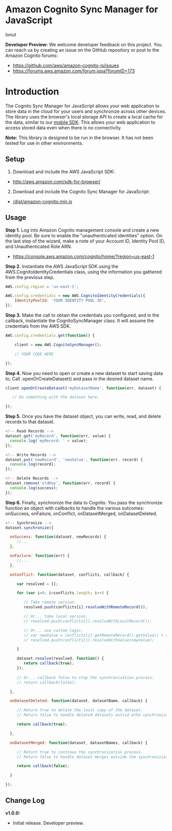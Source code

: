 ﻿# Amazon Cognito Sync Manager for JavaScript

Ionut

**Developer Preview:** We welcome developer feedback on this project. You can reach us by creating an issue on the GitHub repository or post to the Amazon Cognito forums:

* https://github.com/aws/amazon-cognito-js/issues
* https://forums.aws.amazon.com/forum.jspa?forumID=173

Introduction
============

The Cognito Sync Manager for JavaScript allows your web application to store data in the cloud for your users and
synchronize across other devices. The library uses the browser's local storage API to create a local cache for the
data, similar to our [mobile SDK](http://aws.amazon.com/mobile/sdk/). This allows your web application to access stored data even when there is no
connectivity.

**Note:** This library is designed to be run in the browser. It has not been tested for use in other environments.

## Setup

1. Download and include the AWS JavaScript SDK:
  * http://aws.amazon.com/sdk-for-browser/

2. Download and include the Cognito Sync Manager for JavaScript:
  * [/dist/amazon-cognito.min.js](https://github.com/aws/amazon-cognito-js/blob/master/dist/amazon-cognito.min.js)

## Usage

**Step 1.** Log into Amazon Cognito management console and create a new identity pool. Be sure to enable the "unauthenticated
identities" option. On the last step of the wizard, make a note of your Account ID, Identity Pool ID, and
Unauthenticated Role ARN.

* https://console.aws.amazon.com/cognito/home/?region=us-east-1

**Step 2.** Instantiate the AWS JavaScript SDK using the AWS.CognitoIdentityCredentials class, using the information you
gathered from the previous step.

```javascript
AWS.config.region = 'us-east-1';

AWS.config.credentials = new AWS.CognitoIdentityCredentials({
    IdentityPoolId: 'YOUR IDENTITY POOL ID',
});
```

**Step 3.** Make the call to obtain the credentials you configured, and in the callback, instantiate the CognitoSyncManager
class. It will assume the credentials from the AWS SDK.

```javascript
AWS.config.credentials.get(function() {

    client = new AWS.CognitoSyncManager();

    // YOUR CODE HERE

});
```

**Step 4.** Now you need to open or create a new dataset to start saving data to. Call .openOrCreateDataset() and pass in the
desired dataset name.

```javascript
client.openOrCreateDataset('myDatasetName', function(err, dataset) {

   // Do something with the dataset here.

});
```

**Step 5.** Once you have the dataset object, you can write, read, and delete records to that dataset.

```javascript
<!-- Read Records -->
dataset.get('myRecord', function(err, value) {
  console.log('myRecord: ' + value);
});

<!-- Write Records -->
dataset.put('newRecord', 'newValue', function(err, record) {
  console.log(record);
});

<!-- Delete Records -->
dataset.remove('oldKey', function(err, record) {
  console.log(success);
});
```

**Step 6.** Finally, synchronize the data to Cognito. You pass the synchronize function an object with callbacks to handle the
various outcomes: onSuccess, onFailure, onConflict, onDatasetMerged, onDatasetDeleted.

```javascript
<!-- Synchronize -->
dataset.synchronize({

  onSuccess: function(dataset, newRecords) {
     //...
  },

  onFailure: function(err) {
     //...
  },

  onConflict: function(dataset, conflicts, callback) {

     var resolved = [];

     for (var i=0; i<conflicts.length; i++) {

        // Take remote version.
        resolved.push(conflicts[i].resolveWithRemoteRecord());

        // Or... take local version.
        // resolved.push(conflicts[i].resolveWithLocalRecord());

        // Or... use custom logic.
        // var newValue = conflicts[i].getRemoteRecord().getValue() + conflicts[i].getLocalRecord().getValue();
        // resolved.push(conflicts[i].resolveWithValue(newValue);

     }

     dataset.resolve(resolved, function() {
        return callback(true);
     });
     
     // Or... callback false to stop the synchronization process.
     // return callback(false);

  },

  onDatasetDeleted: function(dataset, datasetName, callback) {

     // Return true to delete the local copy of the dataset.
     // Return false to handle deleted datasets outsid ethe synchronization callback.

     return callback(true);

  },

  onDatasetMerged: function(dataset, datasetNames, callback) {

     // Return true to continue the synchronization process.
     // Return false to handle dataset merges outside the synchroniziation callback.

     return callback(false);

  }

});
```

## Change Log

**v1.0.0:**
* Initial release. Developer preview.
